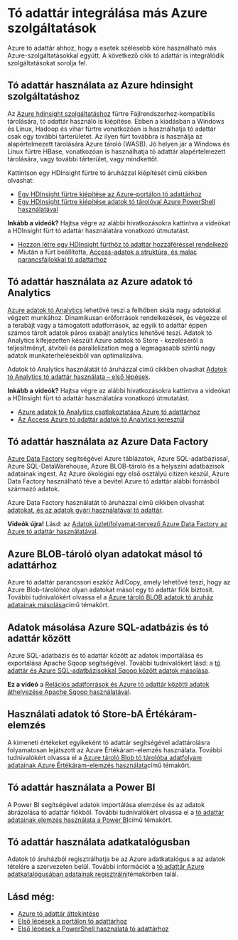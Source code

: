 <properties
   pageTitle="Tó adattár integrálása más Azure szolgáltatások |} Microsoft Azure"
   description="Hogyan integrálja a tó adattár más Azure szolgáltatásokhoz ismertetése"
   documentationCenter=""
   services="data-lake-store"
   authors="nitinme"
   manager="jhubbard"
   editor="cgronlun"/>

<tags
   ms.service="data-lake-store"
   ms.devlang="na"
   ms.topic="article"
   ms.tgt_pltfrm="na"
   ms.workload="big-data"
   ms.date="10/28/2016"
   ms.author="nitinme"/>

# <a name="integrating-data-lake-store-with-other-azure-services"></a>Tó adattár integrálása más Azure szolgáltatások

Azure tó adattár ahhoz, hogy a esetek szélesebb köre használható más Azure-szolgáltatásokkal együtt. A következő cikk tó adattár is integrálódik szolgáltatásokat sorolja fel.

## <a name="use-data-lake-store-with-azure-hdinsight"></a>Tó adattár használata az Azure hdinsight szolgáltatáshoz

Az [Azure hdinsight szolgáltatáshoz](https://azure.microsoft.com/documentation/learning-paths/hdinsight-self-guided-hadoop-training/) fürtre Fájlrendszerhez-kompatibilis tárolására, tó adattár használó is kiépítése. Ebben a kiadásban a Windows és Linux, Hadoop és vihar fürtre vonatkozóan is használhatja tó adattár csak egy további tárterületet. Az ilyen fürt továbbra is használja az alapértelmezett tárolására Azure tároló (WASB). Jó helyen jár a Windows és Linux fürtre HBase, vonatkozóan is használhatja tó adattár alapértelmezett tárolására, vagy további tárterület, vagy mindkettőt.

Kattintson egy HDInsight fürtre tó áruházzal kiépítését című cikkben olvashat:

* [Egy HDInsight fürtre kiépítése az Azure-portálon tó adattárhoz](data-lake-store-hdinsight-hadoop-use-portal.md)
* [Egy HDInsight fürtre kiépítése adatok tó tárolóval Azure PowerShell használatával](data-lake-store-hdinsight-hadoop-use-powershell.md)

**Inkább a videók?** Hajtsa végre az alábbi hivatkozásokra kattintva a videókat a HDInsight fürt tó adattár használatára vonatkozó útmutatást.

* [Hozzon létre egy HDInsight fürthöz tó adattár hozzáféréssel rendelkező](https://mix.office.com/watch/l93xri2yhtp2)
* Miután a fürt beállította, [Access-adatok a struktúra, és malac parancsfájlokkal tó adattárhoz](https://mix.office.com/watch/1n9g5w0fiqv1q)


## <a name="use-data-lake-store-with-azure-data-lake-analytics"></a>Tó adattár használata az Azure adatok tó Analytics

[Azure adatok tó Analytics](../data-lake-analytics/data-lake-analytics-overview.md) lehetővé teszi a felhőben skála nagy adatokkal végzett munkához. Dinamikusan erőforrások rendelkezések, és végezze el a terabájt vagy a támogatott adatforrások, az egyik tó adattár éppen számos tárolt adatok páros exabájt analytics lehetővé teszi. Adatok tó Analytics kifejezetten készült Azure adatok tó Store - kezeléséről a teljesítményt, átviteli és parallelization meg a legmagasabb szintű nagy adatok munkaterhelésekből van optimalizálva.

Adatok tó Analytics használatát tó áruházzal című cikkben olvashat [Adatok tó Analytics tó adattár használata – első lépések](../data-lake-analytics/data-lake-analytics-get-started-portal.md).

**Inkább a videók?** Hajtsa végre az alábbi hivatkozásokra kattintva a videókat a HDInsight fürt tó adattár használatára vonatkozó útmutatást.

* [Azure adatok tó Analytics csatlakoztatása Azure tó adattárhoz](https://mix.office.com/watch/qwji0dc9rx9k)
* [Az Access Azure tó adattár adatok tó Analytics keresztül](https://mix.office.com/watch/1n0s45up381a8)


## <a name="use-data-lake-store-with-azure-data-factory"></a>Tó adattár használata az Azure Data Factory

[Azure Data Factory](https://azure.microsoft.com/services/data-factory/) segítségével Azure táblázatok, Azure SQL-adatbázissal, Azure SQL-DataWarehouse, Azure BLOB-tároló és a helyszíni adatbázisok adatainak ingest. Az Azure ökológiai egy első osztályú citizen készül, Azure Data Factory használható téve a bevitel Azure tó adattár alábbi forrásból származó adatok.

Azure Data Factory használatát tó áruházzal című cikkben olvashat [adatokat, és az adatok gyári használatával tó adattár](../data-factory/data-factory-azure-datalake-connector.md).

**Videók újra!** Lásd: az [Adatok üzletifolyamat-tervező Azure Data Factory az Azure tó adattár használatával](https://mix.office.com/watch/1oa7le7t2u4ka). 

## <a name="copy-data-from-azure-storage-blobs-into-data-lake-store"></a>Azure BLOB-tároló olyan adatokat másol tó adattárhoz

Azure tó adattár parancssori eszköz AdlCopy, amely lehetővé teszi, hogy az Azure Blob-tárolóhoz olyan adatokat másol egy tó adattár fiók biztosít. További tudnivalókért olvassa el a [Azure tároló BLOB adatok tó áruház adatainak másolása](data-lake-store-copy-data-azure-storage-blob.md)című témakört.

## <a name="copy-data-between-azure-sql-database-and-data-lake-store"></a>Adatok másolása Azure SQL-adatbázis és tó adattár között

Azure SQL-adatbázis és tó adattár között az adatok importálása és exportálása Apache Sqoop segítségével. További tudnivalókért lásd: a [tó adattár és Azure SQL-adatbázisokkal Sqoop között adatok másolása](data-lake-store-data-transfer-sql-sqoop.md).

**Ez a videó** a [Relációs adatforrások és Azure tó adattár közötti adatok áthelyezése Apache Sqoop használatával](https://mix.office.com/watch/1butcdjxmu114).

## <a name="use-data-lake-store-with-stream-analytics"></a>Használati adatok tó Store-bA Értékáram-elemzés

A kimeneti értékeket egyikeként tó adattár segítségével adattárolásra folyamatosan lejátszott az Azure Értékáram-elemzés használata. További tudnivalókért olvassa el a [Azure tároló Blob tó tárolóba adatfolyam adatainak Azure Értékáram-elemzés használata](data-lake-store-stream-analytics.md)című témakört.

## <a name="use-data-lake-store-with-power-bi"></a>Tó adattár használata a Power BI

A Power BI segítségével adatok importálása elemzése és az adatok ábrázolása tó adattár fiókból. További tudnivalókért olvassa el a [tó adattár adatainak elemzés használata a Power BI](data-lake-store-power-bi.md)című témakört.

## <a name="use-data-lake-store-with-data-catalog"></a>Tó adattár használata adatkatalógusban

Adatok tó áruházból regisztrálhatja be az Azure adatkatalógus a az adatok tételére a szervezeten belül. További információt a [tó adattár Azure adatkatalógusában adatainak regisztrálni](data-lake-store-with-data-catalog.md)témakörben talál.


## <a name="see-also"></a>Lásd még:

- [Azure tó adattár áttekintése](data-lake-store-overview.md)
- [Első lépések a portálon tó adattárhoz](data-lake-store-get-started-portal.md)
- [Első lépések a PowerShell használatá tó adattárhoz](data-lake-store-get-started-powershell.md)  
